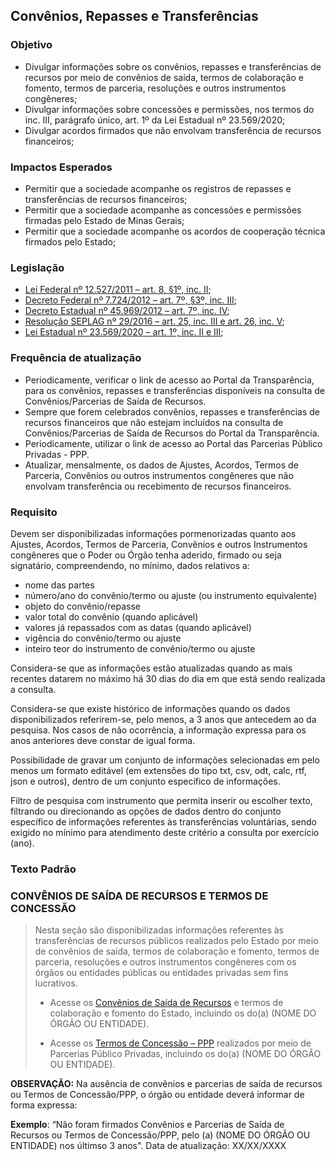 ## Convênios, Repasses e Transferências

### Objetivo
- Divulgar informações sobre os convênios, repasses e transferências de recursos por meio de convênios de saída, termos de colaboração e fomento, termos de parceria, resoluções e outros instrumentos congêneres;
-	Divulgar informações sobre concessões e permissões, nos termos do inc. III, parágrafo único, art. 1º da Lei Estadual nº 23.569/2020;
-	Divulgar acordos firmados que não envolvam transferência de recursos financeiros;

### Impactos Esperados
- Permitir que a sociedade acompanhe os registros de repasses e transferências de recursos financeiros;
- Permitir que a sociedade acompanhe as concessões e permissões firmadas pelo Estado de Minas Gerais;
- Permitir que a sociedade acompanhe os acordos de cooperação técnica firmados pelo Estado;

### Legislação
- [Lei Federal nº 12.527/2011 – art. 8, §1º, inc. II](http://www.planalto.gov.br/ccivil_03/_ato2011-2014/2011/lei/l12527.htm#art8);
- [Decreto Federal nº 7.724/2012 – art. 7º, §3º, inc. III](http://www.planalto.gov.br/ccivil_03/_ato2011-2014/2012/decreto/d7724.htm#art7);
- [Decreto Estadual nº 45.969/2012 – art. 7º, inc. IV](https://www.almg.gov.br/consulte/legislacao/completa/completa.html?tipo=DEC&num=45969&ano=2012);
- [Resolução SEPLAG nº 29/2016 – art. 25, inc. III e art. 26, inc. V](http://www.planejamento.mg.gov.br/sites/default/files/documentos/resolucao_sitios_seplag_29_de_05_07_2016_1.pdf);
- [Lei Estadual nº 23.569/2020 – art. 1º, inc. II e III](https://www.almg.gov.br/consulte/legislacao/completa/completa.html?tipo=LEI&num=23569&comp=&ano=2020);

### Frequência de atualização
-	Periodicamente, verificar o link de acesso ao Portal da Transparência, para os convênios, repasses e transferências disponíveis na consulta de Convênios/Parcerias de Saída de Recursos.
-	Sempre que forem celebrados convênios, repasses e transferências de recursos financeiros que não estejam incluídos na consulta de Convênios/Parcerias de Saída de Recursos do Portal da Transparência.
-	Periodicamente, utilizar o link de acesso ao Portal das Parcerias Público Privadas - PPP.
-	Atualizar, mensalmente, os dados de Ajustes, Acordos, Termos de Parceria, Convênios ou outros instrumentos congêneres que não envolvam transferência ou recebimento de recursos financeiros.

### Requisito
Devem ser disponibilizadas informações pormenorizadas quanto aos Ajustes, Acordos, Termos de Parceria, Convênios e outros Instrumentos congêneres que o Poder ou Órgão tenha aderido, firmado ou seja signatário, compreendendo, no mínimo, dados relativos a:
- nome das partes
- número/ano do convênio/termo ou ajuste (ou instrumento equivalente)
- objeto do convênio/repasse
- valor total do convênio (quando aplicável)
- valores já repassados com as datas (quando aplicável)
- vigência do convênio/termo ou ajuste
- inteiro teor do instrumento de convênio/termo ou ajuste

Considera-se que as informações estão atualizadas quando as mais recentes datarem no máximo há 30 dias do dia em que está sendo realizada a consulta.

Considera-se que existe histórico de informações quando os dados disponibilizados referirem-se, pelo menos, a 3 anos que antecedem ao da pesquisa. Nos casos de não ocorrência, a informação expressa para os anos anteriores deve constar de igual forma.

Possibilidade de gravar um conjunto de informações selecionadas em pelo menos um formato editável (em extensões do tipo txt, csv, odt, calc, rtf, json e outros), dentro de um conjunto específico de informações.

Filtro de pesquisa com instrumento que permita inserir ou escolher texto, filtrando ou direcionando as opções de dados dentro do conjunto específico de informações referentes às transferências voluntárias, sendo exigido no mínimo para atendimento deste critério a consulta por exercício (ano).

### Texto Padrão

### CONVÊNIOS DE SAÍDA DE RECURSOS E TERMOS DE CONCESSÃO
> Nesta seção são disponibilizadas informações referentes às transferências de recursos públicos realizados pelo Estado por meio de convênios de saída, termos de colaboração e fomento, termos de parceria, resoluções e outros instrumentos congêneres com os órgãos ou entidades públicas ou entidades privadas sem fins lucrativos.
> 
> - Acesse os [Convênios de Saída de Recursos](https://www.transparencia.mg.gov.br/convenios/convenios-de-saida-de-recursos) e termos de colaboração e fomento do Estado, incluindo os do(a) (NOME DO ÓRGÃO OU ENTIDADE).
> 
> - Acesse os [Termos de Concessão – PPP](http://www.ppp.mg.gov.br/) realizados por meio de Parcerias Público Privadas, incluindo os do(a) (NOME DO ÓRGÃO OU ENTIDADE).

**OBSERVAÇÃO:** Na ausência de convênios e parcerias de saída de recursos ou Termos de Concessão/PPP, o órgão ou entidade deverá informar de forma expressa:

**Exemplo**: “Não foram firmados Convênios e Parcerias de Saída de Recursos ou Termos de Concessão/PPP, pelo (a) (NOME DO ÓRGÃO OU ENTIDADE) nos últimso 3 anos". Data de atualização: XX/XX/XXXX


